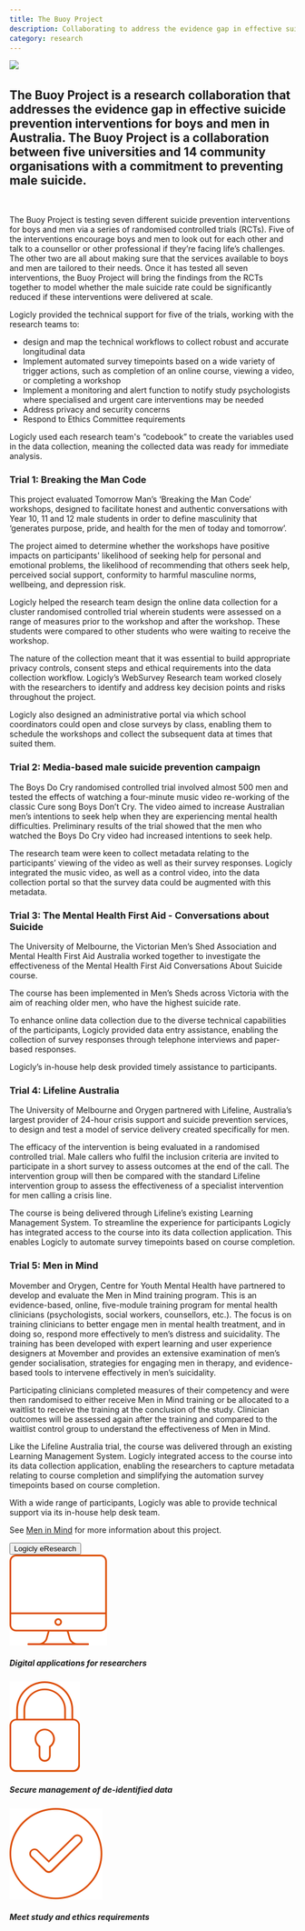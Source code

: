 ```yaml
---
title: The Buoy Project
description: Collaborating to address the evidence gap in effective suicide prevention interventions for boys and men in Australia. 
category: research
---
```


<div class="grid grid-cols-12 gap-0 lg:gap-8">

<div class="col-span-12 project-images">
  <img src="/Projects/Images/3_UoM_Medical_School’s_Department_of_General_Practice/University-of-melbourne-medical-school-department-of-general-practice.jpg" />
</div>


<div class="col-span-12 lg:col-span-9 lg:order-2 project-text">
<div>

## The Buoy Project is a research collaboration that addresses the evidence gap in effective suicide prevention interventions for boys and men in Australia. The Buoy Project is a collaboration between five universities and 14 community organisations with a commitment to preventing male suicide.

</br>

The Buoy Project is testing seven different suicide prevention interventions for boys and men via a series of randomised controlled trials (RCTs). Five of the interventions encourage boys and men to look out for each other and talk to a counsellor or other professional if they’re facing life’s challenges. The other two are all about making sure that the services available to boys and men are tailored to their needs. Once it has tested all seven interventions, the Buoy Project will bring the findings from the RCTs together to model whether the male suicide rate could be significantly reduced if these interventions were delivered at scale.

Logicly provided the technical support for five of the trials, working with the research teams to:
<div class="blog-text-list">
   <ul> 
      <li>design and map the technical workflows to collect robust and accurate longitudinal data</li>
      <li> Implement automated survey timepoints based on a wide variety of trigger actions, such as completion of an online course, viewing a video, or completing a workshop</li>
      <li>Implement a monitoring and alert function to notify study psychologists where specialised and urgent care interventions may be needed</li>
      <li>Address privacy and security concerns</li>
      <li>Respond to Ethics Committee requirements</li>
    </ul>
</div>

Logicly used each research team's “codebook” to create the variables used in the data collection, meaning the collected data was ready for immediate analysis. 

### Trial 1: Breaking the Man Code

This project evaluated Tomorrow Man’s ‘Breaking the Man Code’ workshops, designed to facilitate honest and authentic conversations with Year 10, 11 and 12 male students in order to define masculinity that ‘generates purpose, pride, and health for the men of today and tomorrow’. 

The project aimed to determine whether the workshops have positive impacts on participants' likelihood of seeking help for personal and emotional problems, the likelihood of recommending that others seek help, perceived social support, conformity to harmful masculine norms, wellbeing, and depression risk.

Logicly helped the research team design the online data collection for a cluster randomised controlled trial wherein students were assessed on a range of measures prior to the workshop and after the workshop. These students were compared to other students who were waiting to receive the workshop.

The nature of the collection meant that it was essential to build appropriate privacy controls, consent steps and ethical requirements into the data collection workflow. Logicly’s WebSurvey Research team worked closely with the researchers to identify and address key decision points and risks throughout the project. 

Logicly also designed an administrative portal via which school coordinators could open and close surveys by class, enabling them to schedule the workshops and collect the subsequent data at times that suited them.

### Trial 2: Media-based male suicide prevention campaign

The Boys Do Cry randomised controlled trial involved almost 500 men and tested the effects of watching a four-minute music video re-working of the classic Cure song Boys Don’t Cry. The video aimed to increase Australian men’s intentions to seek help when they are experiencing mental health difficulties. Preliminary results of the trial showed that the men who watched the Boys Do Cry video had increased intentions to seek help.

The research team were keen to collect metadata relating to the participants’ viewing of the video as well as their survey responses. Logicly integrated the music video, as well as a control video, into the data collection portal so that the survey data could be augmented with this metadata. 

### Trial 3: The Mental Health First Aid - Conversations about Suicide 

The University of Melbourne, the Victorian Men’s Shed Association and Mental Health First Aid Australia worked together to investigate the effectiveness of the Mental Health First Aid Conversations About Suicide course.

The course has been implemented in Men’s Sheds across Victoria with the aim of reaching older men, who have the highest suicide rate. 

To enhance online data collection due to the diverse technical capabilities of the participants, Logicly provided data entry assistance, enabling the collection of survey responses through telephone interviews and paper-based responses.

Logicly’s in-house help desk provided timely assistance to participants.

### Trial 4: Lifeline Australia

The University of Melbourne and Orygen partnered with Lifeline, Australia’s largest provider of 24-hour crisis support and suicide prevention services, to design and test a model of service delivery created specifically for men.

The efficacy of the intervention is being evaluated in a randomised controlled trial. Male callers who fulfil the inclusion criteria are invited to participate in a short survey to assess outcomes at the end of the call. The intervention group will then be compared with the standard Lifeline intervention group to assess the effectiveness of a specialist intervention for men calling a crisis line. 

The course is being delivered through Lifeline’s existing Learning Management System. To streamline the experience for participants Logicly has integrated access to the course into its data collection application. This enables Logicly to automate survey timepoints based on course completion.

### Trial 5: Men in Mind

Movember and Orygen, Centre for Youth Mental Health have partnered to develop and evaluate the Men in Mind training program. This is an evidence-based, online, five-module training program for mental health clinicians (psychologists, social workers, counsellors, etc.). The focus is on training clinicians to better engage men in mental health treatment, and in doing so, respond more effectively to men’s distress and suicidality. The training has been developed with expert learning and user experience designers at Movember and provides an extensive examination of men’s gender socialisation, strategies for engaging men in therapy, and evidence-based tools to intervene effectively in men’s suicidality.

Participating clinicians completed measures of their competency and were then randomised to either receive Men in Mind training or be allocated to a waitlist to receive the training at the conclusion of the study. Clinician outcomes will be assessed again after the training and compared to the waitlist control group to understand the effectiveness of Men in Mind.

Like the Lifeline Australia trial, the course was delivered through an existing Learning Management System. Logicly integrated access to the course into its data collection application, enabling the researchers to capture metadata relating to course completion and simplifying the automation survey timepoints based on course completion.

With a wide range of participants, Logicly was able to provide technical support via its in-house help desk team.

See <a href="/projects#movember">Men in Mind</a> for more information about this project.

<a href="/eresearch" class="block w-48 h-12 my-5 font-medium text-center text-white tt-lc bg-logiclyorange hover:bg-logiclyhover">
  <button class="w-full h-full">Logicly eResearch</button>
</a>

</div>
</div>


<div class="col-span-12 lg:col-span-3 lg:order-1 icons-sidebar">
<div>
<img src="/Projects/Icons/2_UoM_Centre_for_mental_health/Digital_appliactions_for-researchers.svg" />

##### Digital applications for researchers
</div>

<div>
<img src="/Projects/Icons/2_UoM_Centre_for_mental_health/Secure_management_of_deidentified_data.svg" />

##### Secure management of de-identified data
</div>

<div class="icons-sidebar-last">
<img src="/Projects/Icons/2_UoM_Centre_for_mental_health/Meet_study_and_ethical_requirements.svg" />

##### Meet study and ethics requirements
</div>
</div>

</div>
